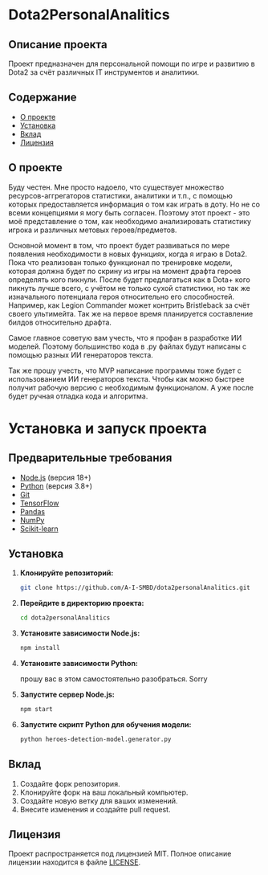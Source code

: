 # Dota2PersonalAnalitics

## Описание проекта

Проект предназначен для персональной помощи по игре и развитию в Dota2 за счёт различных IT инструментов и аналитики.

## Содержание

- [О проекте](#о-проекте)
- [Установка](#установка)
- [Вклад](#вклад)
- [Лицензия](#лицензия)

## О проекте

Буду честен. Мне просто надоело, что существует множество ресурсов-аггрегаторов статистики, аналитики и т.п., с помощью которых предоставляется информация о том как играть в доту. Но не со всеми концепциями я могу быть согласен. Поэтому этот проект - это моё представление о том, как необходимо анализировать статистику игрока и различных метовых героев/предметов.

Основной момент в том, что проект будет развиваться по мере появления необходимости в новых функциях, когда я играю в Dota2.
Пока что реализован только функционал по тренировке модели, которая должна будет по скрину из игры на момент драфта героев определять кого пикнули. После будет предлагаться как в Dota+ кого пикнуть лучше всего, с учётом не только сухой статистики, но так же изначального потенциала героя относительно его способностей. Например, как Legion Commander может контрить Bristleback за счёт своего ультимейта. Так же на первое время планируется составление билдов относительно драфта.

Самое главное советую вам учесть, что я профан в разработке ИИ моделей. Поэтому большинство кода в .py файлах будут написаны с помощью разных ИИ генераторов текста.

Так же прошу учесть, что MVP написание программы тоже будет с использованием ИИ генераторов текста. Чтобы как можно быстрее получит рабочую версию с необходимым функционалом. А уже после будет ручная отладка кода и алгоритма.

# Установка и запуск проекта

## Предварительные требования

- [Node.js](https://nodejs.org/) (версия 18+)
- [Python](https://www.python.org/) (версия 3.8+)
- [Git](https://git-scm.com/)
- [TensorFlow](https://www.tensorflow.org/)
- [Pandas](https://pandas.pydata.org/)
- [NumPy](https://numpy.org/)
- [Scikit-learn](https://scikit-learn.org/stable/)

## Установка

1. **Клонируйте репозиторий:**

   ```sh
   git clone https://github.com/A-I-SMBD/dota2personalAnalitics.git
   ```

2. **Перейдите в директорию проекта:**

   ```sh
   cd dota2personalAnalitics
   ```

3. **Установите зависимости Node.js:**

   ```sh
   npm install
   ```

4. **Установите зависимости Python:**

   прошу вас в этом самостоятельно разобраться. Sorry

5. **Запустите сервер Node.js:**

   ```sh
   npm start
   ```

6. **Запустите скрипт Python для обучения модели:**

   ```sh
   python heroes-detection-model.generator.py
   ```

## Вклад

1. Создайте форк репозитория.
2. Клонируйте форк на ваш локальный компьютер.
3. Создайте новую ветку для ваших изменений.
4. Внесите изменения и создайте pull request.

## Лицензия

Проект распространяется под лицензией MIT. Полное описание лицензии находится в файле [LICENSE](LICENSE).

